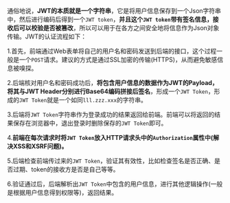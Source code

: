 

通俗地说，**JWT的本质就是一个字符串**，它是将用户信息保存到一个Json字符串中，然后进行编码后得到一个`JWT token`，**并且这个`JWT token`带有签名信息，接收后可以校验是否被篡改**，所以可以用于在各方之间安全地将信息作为Json对象传输。JWT的认证流程如下：



1.首先，前端通过Web表单将自己的用户名和密码发送到后端的接口，这个过程一般是一个`POST`请求。建议的方式是通过SSL加密的传输(HTTPS)，从而避免敏感信息被嗅探。

2.后端核对用户名和密码成功后，**将包含用户信息的数据作为JWT的Payload，将其与JWT Header分别进行Base64编码拼接后签名**，形成一个`JWT Token`，形成的`JWT Token`就是一个如同`lll.zzz.xxx`的字符串。

3.后端将`JWT Token`字符串作为登录成功的结果返回给前端。前端可以将返回的结果保存在浏览器中，退出登录时删除保存的`JWT Token`即可。

4.**前端在每次请求时将`JWT Token`放入HTTP请求头中的`Authorization`属性中(解决XSS和XSRF问题)。**

5.后端检查前端传过来的`JWT Token`，验证其有效性，比如检查签名是否正确、是否过期、token的接收方是否是自己等等。

6.验证通过后，后端解析出`JWT Token`中包含的用户信息，进行其他逻辑操作(一般是根据用户信息得到权限等)，返回结果。
